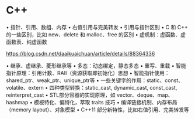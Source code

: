 # C++

• 指针、引用、数组、内存
• 右值引用与完美转发
• 引用与指针区别
• C 和 C++ 的一些区别，比如 new、delete 和 malloc、free 的区别
• 虚机制：虚函数、虚函数表、纯虚函数

https://blog.csdn.net/daaikuaichuan/article/details/88364336

• 继承、虚继承、菱形继承等
• 多态：动态绑定，静态多态
• 重写、重载
• 智能指针原理：引用计数、RAII（资源获取即初始化）思想
• 智能指针使用：shared_ptr、weak_ptr、unique_ptr等
•  一些关键字的作用：static、const、volatile、extern
• 四种类型转换：static_cast, dynamic_cast, const_cast, reinterpret_cast
• STL部分容器的实现原理，如 vector、deque、map、hashmap
• 模板特化、偏特化，萃取 traits 技巧
• 编译链接机制、内存布局（memory layout）、对象模型
• C++11 部分新特性，比如右值引用、完美转发等